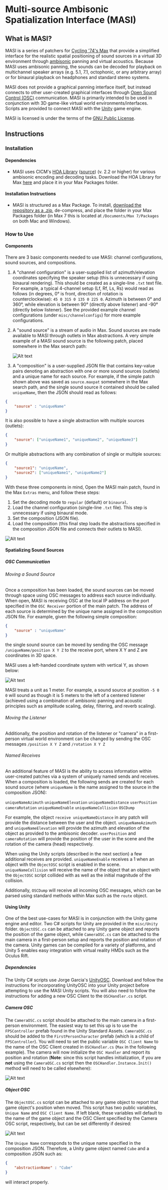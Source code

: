# Multi-source Ambisonic Spatialization Interface (MASI)

## What is MASI?
MASI is a series of patchers for [Cycling '74's Max](https://cycling74.com/) that provide a simplified interface for the realistic spatial positioning of sound sources in a virtual 3D environment through [ambisonic](https://en.wikipedia.org/wiki/Ambisonics) panning and virtual acoustics.  Because MASI uses ambisonic panning, the sounds can be decoded for playback on multichannel speaker arrays (e.g. 5.1, 7.1, octophonic, or any arbitrary array) or for binaural playback on headphones and standard stereo systems.

MASI does not provide a graphical panning interface itself, but instead connects to other user-created graphical interfaces through [Open Sound Control (OSC)](http://opensoundcontrol.org/introduction-osc) communication.  MASI is primarily intended to be used in conjunction with 3D game-like virtual world environments/interfaces.  Scripts are provided to connect MASI with the [Unity](https://unity3d.com/) game engine.

MASI is licensed is under the terms of the [GNU Public License](http://www.gnu.org/copyleft/gpl.html).

## Instructions

### Installation

#### Dependencies
* MASI uses CICM's [HOA Library](http://www.mshparisnord.fr/hoalibrary/en/) ([source](https://github.com/CICM/HoaLibrary-Max/)) (v. 2.2 or higher) for various ambisonic encoding and decoding tasks. Download the HOA Library for Max [here](http://www.mshparisnord.fr/hoalibrary/en/downloads/max/) and place it in your Max Packages folder.

#### Installation Instructions
* MASI is structured as a Max Package.  To install, [download the repository as a .zip](https://github.com/zberkowitz/MASI/archive/master.zip), de-compress, and place the folder in your Max Packages folder (in Max 7 this is located at `/Documents/Max 7/Packages` on both Mac and Windows).

### How to Use

#### Components
There are 3 basic components needed to use MASI: channel configurations, sound sources, and compositions.

1. A "channel configuration" is a user-supplied list of azimuth/elevation coordinates specifying the speaker setup (this is unnecessary if using binaural rendering).  This should be created as a single-line `.txt` text file.  For example, a typical 4-channel setup (Lf, Rf, Ls, Rs) would read as follows (in degrees, 0&deg; is front, direction of rotation is counterclockwise):
`45 0 315 0 135 0 225 0`.  Azimuth is between 0&deg; and 360&deg;, while elevation is between 90&deg; (directly above listener) and -90&deg; (directly below listener).  See the provided example channel configurations (under `misc/channelconfigs`) for more example configurations.

2. A "sound source" is a stream of audio in Max.  Sound sources are made available to MASI through outlets in Max abstractions.  A very simple example of a MASI sound source is the following patch, placed somewhere in the Max search path:

    ![Alt text](http://zberkowitz.github.io/MASI/images/simplesource.png)

3. A "composition" is a user-supplied JSON file that contains key-value pairs denoting an abstraction with one or more sound sources (outlets) and a unique name for each source.  For example, if the simple patch shown above was saved as `source.maxpat` somewhere in the Max search path, and the single sound source it contained should be called `uniqueName`, then the JSON should read as follows:
```JSON
{
    "source" : "uniqueName"
}
```
It is also possible to have a single abstraction with multiple sources (outlets):
```JSON
{
    "source": ["uniqueName1", "uniqueName2", "uniqueName3"]
}
```
Or multiple abstractions with any combination of single or multiple sources:
```JSON
{
    "source1": "uniqueName",
    "source2": ["uniqueName1", "uniqueName2"]
}
```

With these three components in mind, Open the MASI main patch, found in the Max `Extras` menu, and follow these steps:

1. Set the decoding mode to `regular` (default) or `binaural`.
2. Load the channel configuration (single-line `.txt` file).  This step is unnecessary if using binaural mode.
3. Set the composition (JSON file).
4. Load the composition (this final step loads the abstractions specified in the composition JSON file and connects their outlets to MASI).

![Alt text](http://zberkowitz.github.io/MASI/images/masimain.png)

#### Spatializing Sound Sources

##### OSC Communication

###### Moving a Sound Source
Once a composition has been loaded, the sound sources can be moved through space using OSC messages to address each source individually.  When open, MASI is receiving OSC at the local IP address on the port specified in the `OSC Receiver` portion of the main patch.  The address of each source is determined by the unique name assigned in the composition JSON file.  For example, given the following simple composition:
```JSON
{
    "source" : "uniqueName"
}
```
the single sound source can be moved by sending the OSC message `/uniqueName/position X Y Z` to the receive port, where X Y and Z are coordinates in 3D space.  

MASI uses a left-handed coordinate system with vertical Y, as shown below:  

![Alt text](http://zberkowitz.github.io/MASI/images/left-handed-coordinates.png)

MASI treats a unit as 1 meter.  For example, a sound source at position `-5 0 0` will sound as though it is 5 meters to the left of a centered listener (achieved using a combination of ambisonic panning and acoustic principles such as amplitude scaling, delay, filtering, and reverb scaling).

###### Moving the Listener
Additionally, the position and rotation of the listener or "camera" in a first-person virtual world environment can be changed by sending the OSC messages `/position X Y Z` and `/rotation X Y Z`

###### Named Receives
An additional feature of MASI is the ability to access information within user-created patches via a system of uniquely named sends and receives.  When a composition is loaded, the following sends are created for each sound source (where `uniqueName` is the name assigned to the source in the composition JSON):

`uniqueNameAzimuth`
`uniqueNameElevation`
`uniqueNameDistance`
`userPosition`
`cameraRotation`
`uniqueNameEnable`
`uniqueNameCollision`
`OSCDump`

For example, the object `receive uniqueNameDistance` in any patch will provide the distance between the user and the object.  `uniqueNameAzimuth` and `uniqueNameElevation` will provide the azimuth and elevation of the object as provided to the ambisonic decoder.  `userPosition` and `cameraRotation` will provide the position of the user in the scene and the rotation of the camera (head) respectively.

When using the Unity scripts (described in the next section) a few additional receives are provided.  `uniqueNameEnable` receives a 1 when an object with the `ObjectOSC` script is enabled in the scene.  `uniqueNameCollision` will receive the name of the object that an object with the `ObjectOSC` script collided with as well as the initial magnitude of the collision.

Additionally, `OSCDump` will receive all incoming OSC messages, which can be parsed using standard methods within Max such as the `route` object.      


#### Using Unity
One of the best use-cases for MASI is in conjunction with the Unity game engine and editor.  Two C# scripts for Unity are provided in the `misc/Unity` folder.  `ObjectOSC.cs` can be attached to any Unity game object and reports the position of the game object, while `CameraOSC.cs` can be attached to the main camera in a first-person setup and reports the position and rotation of the camera.  Unity games can be compiled for a variety of platforms, and Unity 5 enables easy integration with virtual reality HMDs such as the Oculus Rift.

##### Dependencies
The Unity C# scripts use Jorge Garcia's [UnityOSC](https://github.com/jorgegarcia/UnityOSC).  Download and follow the instructions for incorporating UnityOSC into your Unity project before attempting to use the MASI Unity scripts.  You will also need to follow the instructions for adding a new OSC Client to the `OSCHandler.cs` script.

##### Camera OSC
The `CameraOSC.cs` script should be attached to the main camera in a first-person environment.  The easiest way to set this up is to use the `FPSController` prefab found in the Unity Standard Assets.  `CameraOSC.cs` should be added to the `FirstPersonCharacter` prefab (which is a child of `FPSController`).  You will need to set the public variable `OSC Client Name` to the name of the OSC Client created in `OSCHandler.cs` (`Max` in the following example).  The camera will now initialize the `OSC Handler` and report its position and rotation (**Note**: since this script handles initialization, if you are **not** using the `CameraOSC.cs` script then the `OSCHandler.Instance.Init()` method will need to be called elsewhere):

![Alt text](http://zberkowitz.github.io/MASI/images/cameraosc.png)

##### Object OSC
The `ObjectOSC.cs` script can be attached to any game object to report that game object's position when moved.  This script has two public variables, `Unique Name` and `OSC Client Name`.  If left blank, these variables will default to the name of the game object and the OSC Client specified by the Camera OSC script, respectively, but can be set differently if desired:

![Alt text](http://zberkowitz.github.io/MASI/images/objectosc.png)

The `Unique Name` corresponds to the unique name specified in the composition JSON.  Therefore, a Unity game object named `Cube` and a composition JSON such as:
```JSON
{
    "abstractionName" : "Cube"
}
```  
will interact properly.
